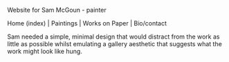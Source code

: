 Website for Sam McGoun - painter

Home (index) | Paintings | Works on Paper | Bio/contact

Sam needed a simple, minimal design that would distract from the work as little as possible whilst emulating a gallery aesthetic that suggests what the work might look like hung.